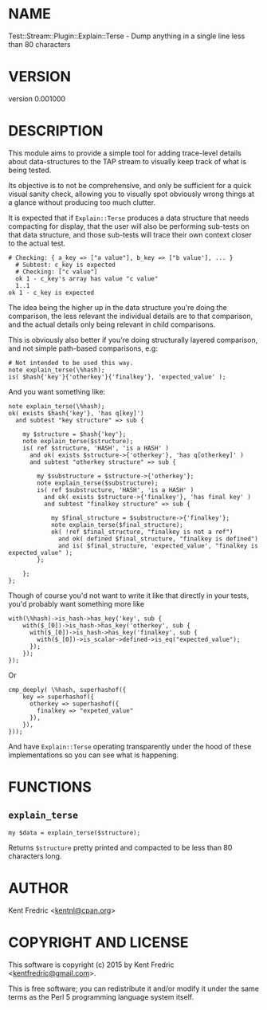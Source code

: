 # NAME

Test::Stream::Plugin::Explain::Terse - Dump anything in a single line less than 80 characters

# VERSION

version 0.001000

# DESCRIPTION

This module aims to provide a simple tool for adding trace-level details
about data-structures to the TAP stream to visually keep track of what is being
tested.

Its objective is to not be comprehensive, and only be sufficient for a quick
visual sanity check, allowing you to visually spot obviously wrong things at a
glance without producing too much clutter.

It is expected that if `Explain::Terse` produces a data structure that needs
compacting for display, that the user will also be performing sub-tests on that
data structure, and those sub-tests will trace their own context closer to the
actual test.

    # Checking: { a_key => ["a value"], b_key => ["b value'], ... }
      # Subtest: c_key is expected
      # Checking: ["c value"]
      ok 1 - c_key's array has value "c value"
      1..1
    ok 1 - c_key is expected

The idea being the higher up in the data structure you're doing the comparison,
the less relevant the individual details are to that comparison, and the actual
details only being relevant in child comparisons.

This is obviously also better if you're doing structurally layered comparison,
and not simple path-based comparisons, e.g:

    # Not intended to be used this way.
    note explain_terse(\%hash);
    is( $hash{'key'}{'otherkey'}{'finalkey'}, 'expected_value' );

And you want something like:

    note explain_terse(\%hash);
    ok( exists $hash{'key'}, 'has q[key]')
      and subtest "key structure" => sub {

        my $structure = $hash{'key'};
        note explain_terse($structure);
        is( ref $structure, 'HASH', 'is a HASH' )
          and ok( exists $structure->{'otherkey'}, 'has q[otherkey]' )
          and subtest "otherkey structure" => sub {

            my $substructure = $structure->{'otherkey'};
            note explain_terse($substructure);
            is( ref $substructure, 'HASH', 'is a HASH' )
              and ok( exists $structure->{'finalkey'}, 'has final key' )
              and subtest "finalkey structure" => sub {

                my $final_structure = $substructure->{'finalkey'};
                note explain_terse($final_structure);
                ok( !ref $final_structure, "finalkey is not a ref")
                  and ok( defined $final_structure, "finalkey is defined")
                  and is( $final_structure, 'expected_value', "finalkey is expected_value" );
            };

        };
    };

Though of course you'd not want to write it like that directly in your tests,
you'd probably want something more like

    with(\%hash)->is_hash->has_key('key', sub {
        with($_[0])->is_hash->has_key('otherkey', sub {
          with($_[0])->is_hash->has_key('finalkey', sub {
            with($_[0])->is_scalar->defined->is_eq("expected_value");
          });
        });
    });

Or

    cmp_deeply( \%hash, superhashof({
        key => superhashof({
          otherkey => superhashof({
            finalkey => "expeted_value"
          }),
        }),
    }));

And have `Explain::Terse` operating transparently under the hood of these implementations
so you can see what is happening.

# FUNCTIONS

## `explain_terse`

    my $data = explain_terse($structure);

Returns `$structure` pretty printed and compacted to be less than 80
characters long.

# AUTHOR

Kent Fredric &lt;kentnl@cpan.org>

# COPYRIGHT AND LICENSE

This software is copyright (c) 2015 by Kent Fredric &lt;kentfredric@gmail.com>.

This is free software; you can redistribute it and/or modify it under
the same terms as the Perl 5 programming language system itself.
